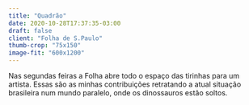 ```yaml
---
title: "Quadrão"
date: 2020-10-28T17:37:35-03:00
draft: false
client: "Folha de S.Paulo"
thumb-crop: "75x150"
image-fit: "600x1200"
---
```


Nas segundas feiras a Folha abre todo o espaço das tirinhas para um artista. Essas são as minhas contribuições retratando a atual situação brasileira num mundo paralelo, onde os dinossauros estão soltos.
